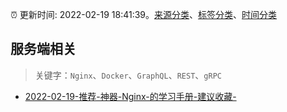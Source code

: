 :alarm_clock: 更新时间: 2022-02-19 18:41:39。[来源分类](../README.md)、[标签分类](../TAGS.md)、[时间分类](../TIMELINE.md)

## 服务端相关


> 关键字：`Nginx`、`Docker`、`GraphQL`、`REST`、`gRPC`



- [2022-02-19-推荐-神器-Nginx-的学习手册-建议收藏-](https://toutiao.io/k/6f1qaso) 